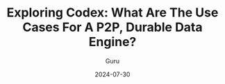 ---
title: "Exploring Codex: What Are The Use Cases For A P2P, Durable Data Engine?"
description: "Storage is a core requirement of any application, whether web2 or web3. Explore use cases where Codex can be implemented."
date: "2024-07-30"
author: "Guru"
tags: ["Web3","Technical","Privacy"]
coverImage: "https://blog.codex.storage/content/images/size/w2000/2024/07/Banner_v3-1.png"
link: "https://blog.codex.storage/exploring-codex/"
---